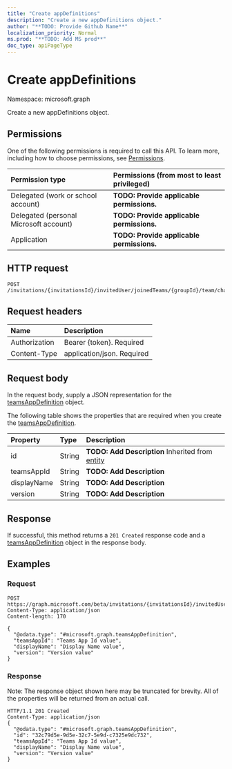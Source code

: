 ```yaml
---
title: "Create appDefinitions"
description: "Create a new appDefinitions object."
author: "**TODO: Provide Github Name**"
localization_priority: Normal
ms.prod: "**TODO: Add MS prod**"
doc_type: apiPageType
---
```


# Create appDefinitions

Namespace: microsoft.graph

Create a new appDefinitions object.

## Permissions
One of the following permissions is required to call this API. To learn more, including how to choose permissions, see [Permissions](/concepts/permissions-reference.md).

|Permission type|Permissions (from most to least privileged)|
|:---|:---|
|Delegated (work or school account)|**TODO: Provide applicable permissions.**|
|Delegated (personal Microsoft account)|**TODO: Provide applicable permissions.**|
|Application|**TODO: Provide applicable permissions.**|

## HTTP request
<!-- {
  "blockType": "ignored"
}
-->
``` http
POST /invitations/{invitationsId}/invitedUser/joinedTeams/{groupId}/team/channels/{channelId}/tabs/{teamsTabId}/teamsApp/appDefinitions
```

## Request headers
|Name|Description|
|:---|:---|
|Authorization|Bearer {token}. Required|
|Content-Type|application/json. Required|

## Request body
In the request body, supply a JSON representation for the [teamsAppDefinition](../resources/teamsappdefinition.md) object.

The following table shows the properties that are required when you create the [teamsAppDefinition](../resources/teamsappdefinition.md).

|Property|Type|Description|
|:---|:---|:---|
|id|String|**TODO: Add Description** Inherited from [entity](../resources/entity.md)|
|teamsAppId|String|**TODO: Add Description**|
|displayName|String|**TODO: Add Description**|
|version|String|**TODO: Add Description**|



## Response
If successful, this method returns a `201 Created` response code and a [teamsAppDefinition](../resources/teamsappdefinition.md) object in the response body.

## Examples

### Request
<!-- {
  "blockType": "request",
  "name": "create_teamsappdefinition_from_"
}
-->
``` http
POST https://graph.microsoft.com/beta/invitations/{invitationsId}/invitedUser/joinedTeams/{groupId}/team/channels/{channelId}/tabs/{teamsTabId}/teamsApp/appDefinitions
Content-Type: application/json
Content-length: 170

{
  "@odata.type": "#microsoft.graph.teamsAppDefinition",
  "teamsAppId": "Teams App Id value",
  "displayName": "Display Name value",
  "version": "Version value"
}
```

### Response
Note: The response object shown here may be truncated for brevity. All of the properties will be returned from an actual call.
<!-- {
  "blockType": "response",
  "truncated": true,
  "@odata.type": "microsoft.graph.teamsappdefinition"
}
-->
``` http
HTTP/1.1 201 Created
Content-Type: application/json
{
  "@odata.type": "#microsoft.graph.teamsAppDefinition",
  "id": "32c79d5e-9d5e-32c7-5e9d-c7325e9dc732",
  "teamsAppId": "Teams App Id value",
  "displayName": "Display Name value",
  "version": "Version value"
}
```

